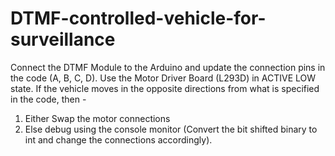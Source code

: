 # DTMF-controlled-vehicle-for-surveillance

Connect the DTMF Module to the Arduino and update the connection pins in the code (A, B, C, D).
Use the Motor Driver Board (L293D) in ACTIVE LOW state.
If the vehicle moves in the opposite directions from what is specified in the code, then -
  1) Either Swap the motor connections
  2) Else debug using the console monitor (Convert the bit shifted binary to int and change the connections accordingly).
